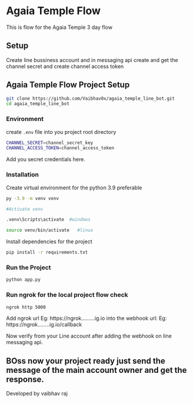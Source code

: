 # Agaia Temple Flow

This is flow for the Agaia Temple 3 day flow

## Setup
Create line bussiness account and in messaging api create and get the channel secret and create channel access token

## Agaia Temple Flow Project Setup

```bash
git clone https://github.com/Vaibhav0x/agaia_temple_line_bot.git
cd agaia_temple_line_bot
```
### Environment
create `.env` file into you project root directory

```bash
CHANNEL_SECRET=channel_secret_key
CHANNEL_ACCESS_TOKEN=channel_access_token
```

Add you secret credentials here.

### Installation
Create virtual environment for the python 3.9 preferable
```bash
py -3.9 -m venv venv

#Activate venv

.venv\Scripts\activate  #windows

source venv/bin/activate   #linux
```

Install dependencies for the project

```bash
pip install -r requirements.txt
```

### Run the Project

```bash
python app.py
```

### Run ngrok for the local project flow check
```bash
ngrok http 5000
```

Add ngrok url 
Eg: https://ngrok.........ig.io
into the webhook url:
Eg: https://ngrok........ig.io/callback

Now verify from your Line account after adding the webhook on line messaging api.

## BOss now your project ready just send the message of the main account owner and get the response.

Developed by vaibhav raj

